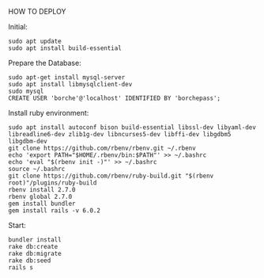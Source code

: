 HOW TO DEPLOY

Initial:

    sudo apt update
    sudo apt install build-essential

Prepare the Database:

    sudo apt-get install mysql-server
    sudo apt install libmysqlclient-dev
    sudo mysql
    CREATE USER 'borche'@'localhost' IDENTIFIED BY 'borchepass';

Install ruby environment:

    sudo apt install autoconf bison build-essential libssl-dev libyaml-dev libreadline6-dev zlib1g-dev libncurses5-dev libffi-dev libgdbm5 libgdbm-dev
    git clone https://github.com/rbenv/rbenv.git ~/.rbenv
    echo 'export PATH="$HOME/.rbenv/bin:$PATH"' >> ~/.bashrc
    echo 'eval "$(rbenv init -)"' >> ~/.bashrc
    source ~/.bashrc
    git clone https://github.com/rbenv/ruby-build.git "$(rbenv root)"/plugins/ruby-build
    rbenv install 2.7.0
    rbenv global 2.7.0
    gem install bundler
    gem install rails -v 6.0.2

Start:

    bundler install
    rake db:create
    rake db:migrate
    rake db:seed
    rails s